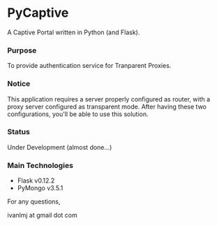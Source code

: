 # PyCaptive

A Captive Portal written in Python (and Flask).


### Purpose

To provide authentication service for Tranparent Proxies.


### Notice

This application requires a server properly configured as router, with a proxy server 
configured as transparent mode. After having these two configurations, you'll be able to use this solution.


### Status

Under Development (almost done...)


### Main Technologies

- Flask v0.12.2
- PyMongo v3.5.1


For any questions,

ivanlmj at gmail dot com
